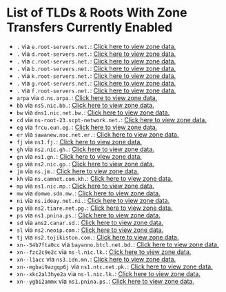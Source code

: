 # List of TLDs & Roots With Zone Transfers Currently Enabled

* `.` via `e.root-servers.net.`: [Click here to view zone data.](archives/root/e.root-servers.net.zone)
* `.` via `d.root-servers.net.`: [Click here to view zone data.](archives/root/d.root-servers.net.zone)
* `.` via `c.root-servers.net.`: [Click here to view zone data.](archives/root/c.root-servers.net.zone)
* `.` via `b.root-servers.net.`: [Click here to view zone data.](archives/root/b.root-servers.net.zone)
* `.` via `k.root-servers.net.`: [Click here to view zone data.](archives/root/k.root-servers.net.zone)
* `.` via `g.root-servers.net.`: [Click here to view zone data.](archives/root/g.root-servers.net.zone)
* `.` via `f.root-servers.net.`: [Click here to view zone data.](archives/root/f.root-servers.net.zone)
* `arpa` via `d.ns.arpa.`: [Click here to view zone data.](archives/arpa/d.ns.arpa.zone)
* `bb` via `ns5.nic.bb.`: [Click here to view zone data.](archives/bb/ns5.nic.bb.zone)
* `bw` via `dns1.nic.net.bw.`: [Click here to view zone data.](archives/bw/dns1.nic.net.bw.zone)
* `cd` via `ns-root-23.scpt-network.net.`: [Click here to view zone data.](archives/cd/ns-root-23.scpt-network.net.zone)
* `eg` via `frcu.eun.eg.`: [Click here to view zone data.](archives/eg/frcu.eun.eg.zone)
* `er` via `sawanew.noc.net.er.`: [Click here to view zone data.](archives/er/sawanew.noc.net.er.zone)
* `fj` via `ns1.fj.`: [Click here to view zone data.](archives/fj/ns1.fj.zone)
* `gh` via `ns2.nic.gh.`: [Click here to view zone data.](archives/gh/ns2.nic.gh.zone)
* `gn` via `ns1.gn.`: [Click here to view zone data.](archives/gn/ns1.gn.zone)
* `gp` via `ns2.nic.gp.`: [Click here to view zone data.](archives/gp/ns2.nic.gp.zone)
* `jm` via `ns.jm.`: [Click here to view zone data.](archives/jm/ns.jm.zone)
* `kh` via `ns.camnet.com.kh.`: [Click here to view zone data.](archives/kh/ns.camnet.com.kh.zone)
* `mp` via `ns1.nic.mp.`: [Click here to view zone data.](archives/mp/ns1.nic.mp.zone)
* `mw` via `domwe.sdn.mw.`: [Click here to view zone data.](archives/mw/domwe.sdn.mw.zone)
* `ni` via `ns.ideay.net.ni.`: [Click here to view zone data.](archives/ni/ns.ideay.net.ni.zone)
* `pg` via `ns2.tiare.net.pg.`: [Click here to view zone data.](archives/pg/ns2.tiare.net.pg.zone)
* `ps` via `ns1.pnina.ps.`: [Click here to view zone data.](archives/ps/ns1.pnina.ps.zone)
* `sd` via `ans2.canar.sd.`: [Click here to view zone data.](archives/sd/ans2.canar.sd.zone)
* `sl` via `ns2.neoip.com.`: [Click here to view zone data.](archives/sl/ns2.neoip.com.zone)
* `tj` via `ns2.tojikiston.com.`: [Click here to view zone data.](archives/tj/ns2.tojikiston.com.zone)
* `xn--54b7fta0cc` via `bayanno.btcl.net.bd.`: [Click here to view zone data.](archives/xn--54b7fta0cc/bayanno.btcl.net.bd.zone)
* `xn--fzc2c9e2c` via `ns-l.nic.lk.`: [Click here to view zone data.](archives/xn--fzc2c9e2c/ns-l.nic.lk.zone)
* `xn--l1acc` via `ns3.idn.mn.`: [Click here to view zone data.](archives/xn--l1acc/ns3.idn.mn.zone)
* `xn--mgbai9azgqp6j` via `ns1.ntc.net.pk.`: [Click here to view zone data.](archives/xn--mgbai9azgqp6j/ns1.ntc.net.pk.zone)
* `xn--xkc2al3hye2a` via `ns-l.nic.lk.`: [Click here to view zone data.](archives/xn--xkc2al3hye2a/ns-l.nic.lk.zone)
* `xn--ygbi2ammx` via `ns1.pnina.ps.`: [Click here to view zone data.](archives/xn--ygbi2ammx/ns1.pnina.ps.zone)
